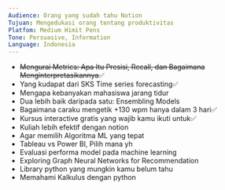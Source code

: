 ```yaml
---
Audience: Orang yang sudah tahu Notion
Tujuan: Mengedukasi orang tentang produktivitas
Platfom: Medium Himit Pens
Tone: Persuasive, Information
Language: Indonesia
---
```

- ~~Mengurai Metrics: Apa Itu Presisi, Recall, dan Bagaimana Menginterpretasikannya~~✅
- Yang kudapat dari SKS Time series forecasting✅
- Mengapa kebanyakan mahasiswa jarang tidur
- Dua lebih baik daripada satu: Ensembling Models
- Bagaimana caraku mengetik +130 wpm hanya dalam 3 hari✅
- Kursus interactive gratis yang wajib kamu ikuti untuk✅
- Kuliah lebih efektif dengan notion
- Agar memilih Algoritma ML yang tepat
- Tableau vs Power Bl, Pilih mana yh
- Evaluasi performa model pada machine learning
- Exploring Graph Neural Networks for Recommendation
- Library python yang mungkin kamu belum tahu
- Memahami Kalkulus dengan python